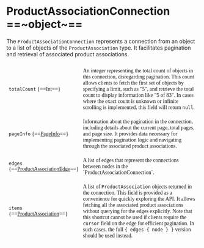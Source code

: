 # ProductAssociationConnection ==~object~==

The `ProductAssociationConnection` represents a connection from an object to a list of objects of the `ProductAssociation` type. It facilitates pagination and retrieval of associated product associations.

<style type="text/css">
.tg  {border:none;border-collapse:collapse;border-spacing:0;}
.tg td{border-color:white;border-style:solid;border-width:1px;font-family:Circular Std;font-size:14px;
  overflow:hidden;padding:10px 5px;word-break:normal;}
.tg th{border-color:white;border-style:solid;border-width:1px;font-family:Circular Std;font-size:14px;
  font-weight:normal;overflow:hidden;padding:10px 5px;word-break:normal;}
.tg .tg-0lax{border-color:#ffffff;text-align:left;vertical-align:top}
.tg .tg-0pky:nth-child(1),
.tg .tg-0lax:nth-child(1) {width: 30%;}
.tg .tg-0pky:nth-child(2),
.tg .tg-0lax:nth-child(2) {width: 70%;}
</style>
<table class="tg">
<tbody>
<tr>
    <td class="tg-0pky"><code>totalCount</code> {==Int==}</td>
    <td class="tg-0pky">An integer representing the total count of objects in this connection, disregarding pagination. This count allows clients to fetch the first set of objects by specifying a limit, such as "5", and retrieve the total count to display information like "5 of 83". In cases where the exact count is unknown or infinite scrolling is implemented, this field will return <code>null</code>.</td>
</tr>
<tr>
    <td class="tg-0pky"><code>pageInfo</code>  {==<a href="../../PageInfo">PageInfo</a>==}</td>
    <td class="tg-0pky">Information about the pagination in the connection, including details about the current page, total pages, and page size. It provides data necessary for implementing pagination logic and navigating through the associated product associations.</td>
</tr>
<tr>
    <td class="tg-0pky"><code>edges</code> {==<a href="../ProductAssociationEdge">ProductAssociationEdge</a>==} </td>
    <td class="tg-0pky"> A list of edges that represent the connections between nodes in the `ProductAssociationConnection`.</td>
</tr>
<tr>
    <td class="tg-0pky"><code>items</code>  {==<a href="../ProductAssociation">ProductAssociation</a>==}</td>
    <td class="tg-0pky"> A list of <code>ProductAssociation</code> objects returned in the connection. This field is provided as a convenience for quickly exploring the API. It allows fetching all the associated product associations without querying for the edges explicitly. Note that this shortcut cannot be used if clients require the <code>cursor</code> field on the edge for efficient pagination. In such cases, the full <code>{ edges { node } }</code> version should be used instead.</td>
</tr>
</tbody>
</table>

